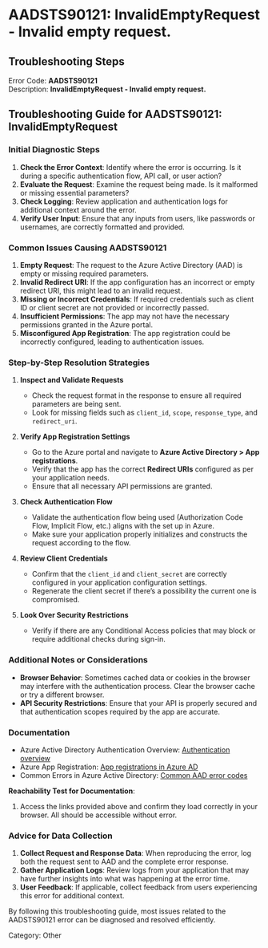 # AADSTS90121: InvalidEmptyRequest - Invalid empty request.


## Troubleshooting Steps
Error Code: **AADSTS90121**  
Description: **InvalidEmptyRequest - Invalid empty request.**

## Troubleshooting Guide for AADSTS90121: InvalidEmptyRequest

### Initial Diagnostic Steps
1. **Check the Error Context**: Identify where the error is occurring. Is it during a specific authentication flow, API call, or user action?
2. **Evaluate the Request**: Examine the request being made. Is it malformed or missing essential parameters?
3. **Check Logging**: Review application and authentication logs for additional context around the error.
4. **Verify User Input**: Ensure that any inputs from users, like passwords or usernames, are correctly formatted and provided.

### Common Issues Causing AADSTS90121
1. **Empty Request**: The request to the Azure Active Directory (AAD) is empty or missing required parameters.
2. **Invalid Redirect URI**: If the app configuration has an incorrect or empty redirect URI, this might lead to an invalid request.
3. **Missing or Incorrect Credentials**: If required credentials such as client ID or client secret are not provided or incorrectly passed.
4. **Insufficient Permissions**: The app may not have the necessary permissions granted in the Azure portal.
5. **Misconfigured App Registration**: The app registration could be incorrectly configured, leading to authentication issues.

### Step-by-Step Resolution Strategies
1. **Inspect and Validate Requests**
   - Check the request format in the response to ensure all required parameters are being sent.
   - Look for missing fields such as `client_id`, `scope`, `response_type`, and `redirect_uri`.

2. **Verify App Registration Settings**
   - Go to the Azure portal and navigate to **Azure Active Directory > App registrations**.
   - Verify that the app has the correct **Redirect URIs** configured as per your application needs.
   - Ensure that all necessary API permissions are granted.

3. **Check Authentication Flow**
   - Validate the authentication flow being used (Authorization Code Flow, Implicit Flow, etc.) aligns with the set up in Azure.
   - Make sure your application properly initializes and constructs the request according to the flow.

4. **Review Client Credentials**
   - Confirm that the `client_id` and `client_secret` are correctly configured in your application configuration settings.
   - Regenerate the client secret if there’s a possibility the current one is compromised.

5. **Look Over Security Restrictions**
   - Verify if there are any Conditional Access policies that may block or require additional checks during sign-in.

### Additional Notes or Considerations
- **Browser Behavior**: Sometimes cached data or cookies in the browser may interfere with the authentication process. Clear the browser cache or try a different browser.
- **API Security Restrictions**: Ensure that your API is properly secured and that authentication scopes required by the app are accurate.

### Documentation
- Azure Active Directory Authentication Overview: [Authentication overview](https://docs.microsoft.com/en-us/azure/active-directory/develop/authentication-scenarios)
- Azure App Registration: [App registrations in Azure AD](https://docs.microsoft.com/en-us/azure/active-directory/develop/quickstart-register-app)
- Common Errors in Azure Active Directory: [Common AAD error codes](https://docs.microsoft.com/en-us/azure/active-directory/develop/reference-aad-error-codes)

**Reachability Test for Documentation**:
1. Access the links provided above and confirm they load correctly in your browser. All should be accessible without error.

### Advice for Data Collection
1. **Collect Request and Response Data**: When reproducing the error, log both the request sent to AAD and the complete error response.
2. **Gather Application Logs**: Review logs from your application that may have further insights into what was happening at the error time.
3. **User Feedback**: If applicable, collect feedback from users experiencing this error for additional context.

By following this troubleshooting guide, most issues related to the AADSTS90121 error can be diagnosed and resolved efficiently.

Category: Other